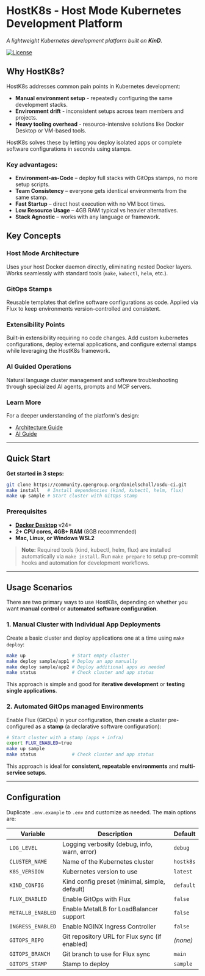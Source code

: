 # HostK8s - Host Mode Kubernetes Development Platform

*A lightweight Kubernetes development platform built on **KinD**.*

[![License](https://img.shields.io/badge/License-Apache_2.0-blue.svg)](LICENSE)

## Why HostK8s?

HostK8s addresses common pain points in Kubernetes development:

* **Manual environment setup** - repeatedly configuring the same development stacks.
* **Environment drift** - inconsistent setups across team members and projects.
* **Heavy tooling overhead** - resource-intensive solutions like Docker Desktop or VM-based tools.

HostK8s solves these by letting you deploy isolated apps or complete software configurations in seconds using stamps.

### Key advantages:

* **Environment-as-Code** – deploy full stacks with GitOps stamps, no more setup scripts.
* **Team Consistency** – everyone gets identical environments from the same stamp.
* **Fast Startup** – direct host execution with no VM boot times.
* **Low Resource Usage** – 4GB RAM typical vs heavier alternatives.
* **Stack Agnostic** – works with any language or framework.

## Key Concepts

### Host Mode Architecture

Uses your host Docker daemon directly, eliminating nested Docker layers. Works seamlessly with standard tools (`make`, `kubectl`, `helm`, etc.).

### GitOps Stamps

Reusable templates that define software configurations as code. Applied via Flux to keep environments version-controlled and consistent.

### Extensibility Points

Built-in extensibility requiring no code changes. Add custom kubernetes configurations, deploy external applications, and configure external stamps while leveraging the HostK8s framework.

### AI Guided Operations

Natural language cluster management and software troubleshooting through specialized AI agents, prompts and MCP servers.

### Learn More

For a deeper understanding of the platform's design:

* [Architecture Guide](docs/architecture.md)
* [AI Guide](docs/ai-guide.md)

---

## Quick Start

**Get started in 3 steps:**

```bash
git clone https://community.opengroup.org/danielscholl/osdu-ci.git
make install   # Install dependencies (kind, kubectl, helm, flux)
make up sample # Start cluster with GitOps stamp
```

### Prerequisites

* **[Docker Desktop](https://docs.docker.com/get-docker/)** v24+
* **2+ CPU cores, 4GB+ RAM** (8GB recommended)
* **Mac, Linux, or Windows WSL2**

> **Note:** Required tools (kind, kubectl, helm, flux) are installed automatically via `make install`. Run `make prepare` to setup pre-commit hooks and automation for development workflows.

---

## Usage Scenarios

There are two primary ways to use HostK8s, depending on whether you want **manual control** or **automated software configuration**.

### 1. Manual Cluster with Individual App Deployments

Create a basic cluster and deploy applications one at a time using `make deploy`:

```bash
make up                 # Start empty cluster
make deploy sample/app1 # Deploy an app manually
make deploy sample/app2 # Deploy additional apps as needed
make status             # Check cluster and app status
```

This approach is simple and good for **iterative development** or **testing single applications**.

### 2. Automated GitOps managed Environments

Enable Flux (GitOps) in your configuration, then create a cluster pre-configured as a **stamp** (a declarative software configuration):

```bash
# Start cluster with a stamp (apps + infra)
export FLUX_ENABLED=true
make up sample
make status             # Check cluster and app status
```

This approach is ideal for **consistent, repeatable environments** and **multi-service setups**.

---

## Configuration

Duplicate `.env.example` to `.env` and customize as needed. The main options are:

| Variable          | Description                                   | Default   |
| ----------------- | --------------------------------------------- | --------- |
| `LOG_LEVEL`       | Logging verbosity (debug, info, warn, error)  | `debug`   |
| `CLUSTER_NAME`    | Name of the Kubernetes cluster                | `hostk8s` |
| `K8S_VERSION`     | Kubernetes version to use                     | `latest`  |
| `KIND_CONFIG`     | Kind config preset (minimal, simple, default) | `default` |
| `FLUX_ENABLED`    | Enable GitOps with Flux                       | `false`   |
| `METALLB_ENABLED` | Enable MetalLB for LoadBalancer support       | `false`   |
| `INGRESS_ENABLED` | Enable NGINX Ingress Controller               | `false`   |
| `GITOPS_REPO`     | Git repository URL for Flux sync (if enabled) | *(none)*  |
| `GITOPS_BRANCH`   | Git branch to use for Flux sync               | `main`    |
| `GITOPS_STAMP`    | Stamp to deploy                               | `sample`  |
